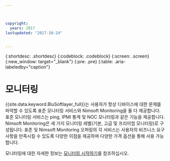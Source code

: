 ```yaml
---



copyright:
  years: 2017
lastupdated: "2017-10-24"


---
```


{:shortdesc: .shortdesc}
{:codeblock: .codeblock}
{:screen: .screen}
{:new_window: target="_blank"}
{:pre: .pre}
{:table: .aria-labeledby="caption"}

# 모니터링
{{site.data.keyword.BluSoftlayer_full}}는 사용자가 항상 디바이스에 대한 문제를 파악할 수 있도록 표준 모니터링 서비스와 Nimsoft Monitoring을 둘 다 제공합니다. 표준 모니터링 서비스는 ping, IPMI 통계 및 NOC 모니터링과 같은 기능을 제공합니다. Nimsoft Monitoring은 세 가지 모니터링 레벨(기본, 고급 및 프리미엄 모니터링)로 구성됩니다. 표준 및 Nimsoft Monitoring 오퍼링의 각 서비스는 사용자의 비즈니스 요구사항을 만족시킬 수 있도록 다양한 이점을 제공하며 다양한 가격 옵션을 통해 사용 가능합니다.

모니터링에 대한 자세한 정보는 [모니터링 시작하기](/docs/infrastructure/SLmonitoring/monitoring_index.html)를 참조하십시오.

